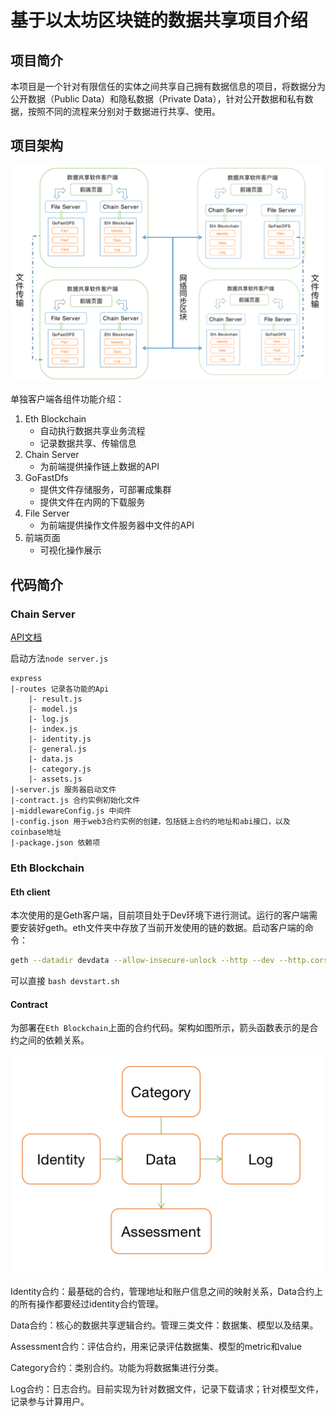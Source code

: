 # 基于以太坊区块链的数据共享项目介绍

## 项目简介

本项目是一个针对有限信任的实体之间共享自己拥有数据信息的项目，将数据分为公开数据（Public Data）和隐私数据（Private Data），针对公开数据和私有数据，按照不同的流程来分别对于数据进行共享、使用。

## 项目架构

![image-20220104223328852](https://raw.githubusercontent.com/xuht724/blog-img/main/img/image-20220104223328852.png)

单独客户端各组件功能介绍：

1. Eth Blockchain
   - 自动执行数据共享业务流程
   - 记录数据共享、传输信息
2. Chain Server
   - 为前端提供操作链上数据的API
3. GoFastDfs
   - 提供文件存储服务，可部署成集群
   - 提供文件在内网的下载服务
4. File Server
   - 为前端提供操作文件服务器中文件的API
5. 前端页面
   - 可视化操作展示

## 代码简介

### Chain Server

[API文档](https://www.apifox.cn/apidoc/shared-b68b0b0c-1c7a-4c27-ba46-9a5a0203255f)

启动方法`node server.js`

```
express
|-routes 记录各功能的Api
	|- result.js
	|- model.js
	|- log.js
	|- index.js
	|- identity.js
	|- general.js
	|- data.js
	|- category.js
	|- assets.js
|-server.js 服务器启动文件
|-contract.js 合约实例初始化文件
|-middlewareConfig.js 中间件
|-config.json 用于web3合约实例的创建，包括链上合约的地址和abi接口，以及coinbase地址
|-package.json 依赖项
```

### Eth Blockchain

#### Eth client

本次使用的是Geth客户端，目前项目处于Dev环境下进行测试。运行的客户端需要安装好geth。eth文件夹中存放了当前开发使用的链的数据。启动客户端的命令：

```bash
geth --datadir devdata --allow-insecure-unlock --http --dev --http.corsdomain "*" console 2>>devgeth.log
```

可以直接 `bash devstart.sh`

#### Contract

为部署在`Eth Blockchain`上面的合约代码。架构如图所示，箭头函数表示的是合约之间的依赖关系。

![image-20220106162607472](https://raw.githubusercontent.com/xuht724/blog-img/main/img/image-20220106162607472.png)

Identity合约：最基础的合约，管理地址和账户信息之间的映射关系，Data合约上的所有操作都要经过identity合约管理。

Data合约：核心的数据共享逻辑合约。管理三类文件：数据集、模型以及结果。

Assessment合约：评估合约，用来记录评估数据集、模型的metric和value

Category合约：类别合约。功能为将数据集进行分类。

Log合约：日志合约。目前实现为针对数据文件，记录下载请求；针对模型文件，记录参与计算用户。







